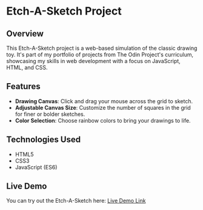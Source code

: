 # Etch-A-Sketch Project

## Overview

This Etch-A-Sketch project is a web-based simulation of the classic drawing toy. It's part of my portfolio of projects from The Odin Project's curriculum, showcasing my skills in web development with a focus on JavaScript, HTML, and CSS.

## Features

- **Drawing Canvas**: Click and drag your mouse across the grid to sketch.
- **Adjustable Canvas Size**: Customize the number of squares in the grid for finer or bolder sketches.
- **Color Selection**: Choose rainbow colors to bring your drawings to life.

## Technologies Used

- HTML5
- CSS3
- JavaScript (ES6)

## Live Demo

You can try out the Etch-A-Sketch here: [Live Demo Link](https://dracuusta.github.io/etch-a-sketch/)

